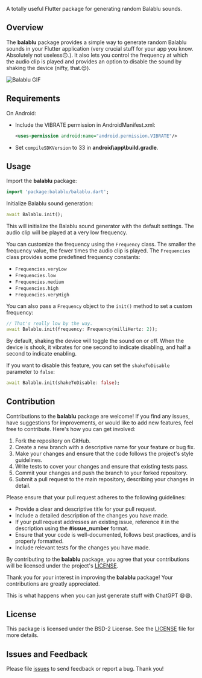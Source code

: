 <!--
This README describes the package. If you publish this package to pub.dev,
this README's contents appear on the landing page for your package.

For information about how to write a good package README, see the guide for
[writing package pages](https://dart.dev/guides/libraries/writing-package-pages).

For general information about developing packages, see the Dart guide for
[creating packages](https://dart.dev/guides/libraries/create-library-packages)
and the Flutter guide for
[developing packages and plugins](https://flutter.dev/developing-packages).
-->

A totally useful Flutter package for generating random Balablu sounds.

## Overview

The **balablu** package provides a simple way to generate random Balablu sounds in your Flutter application (very crucial stuff for your app you know. Absolutely not useless🙃.). It also lets you control the frequency at which the audio clip is played and provides an option to disable the sound by shaking the device (nifty, that.😌).

![Balablu GIF](https://media.giphy.com/media/v1.Y2lkPTc5MGI3NjExMDY0ZDZhNjU2ZGM1NzkwMDZkYWE0YWEzNDMwYjg2OGZiMGEwMjViNCZlcD12MV9pbnRlcm5hbF9naWZzX2dpZklkJmN0PWc/1KS8nCeEfuYst81uuH/giphy.gif)

## Requirements
On Android:
- Include the VIBRATE permission in AndroidManifest.xml:
    ```xml
    <uses-permission android:name="android.permission.VIBRATE"/>
    ```

- Set `compileSDKVersion` to 33 in **android\app\build.gradle**.


## Usage

Import the **balablu** package:

```dart
import 'package:balablu/balablu.dart';
```

Initialize Balablu sound generation:

```dart
await Balablu.init();
```

This will initialize the Balablu sound generator with the default settings. The audio clip will be played at a very low frequency.

You can customize the frequency using the `Frequency` class. The smaller the frequency value, the fewer times the audio clip is played. The `Frequencies` class provides some predefined frequency constants:

* `Frequencies.veryLow`
* `Frequencies.low`
* `Frequencies.medium`
* `Frequencies.high`
* `Frequencies.veryHigh`

You can also pass a `Frequency` object to the `init()` method to set a custom frequency:

```dart
// That's really low by the way.
await Balablu.init(frequency: Frequency(milliHertz: 2));
```

By default, shaking the device will toggle the sound on or off. When the device is shook, it vibrates for one second to indicate disabling, and half a second to indicate enabling. 

If you want to disable this feature, you can set the `shakeToDisable` parameter to `false`:

```dart
await Balablu.init(shakeToDisable: false);
```

## Contribution
Contributions to the **balablu** package are welcome! If you find any issues, have suggestions for improvements, or would like to add new features, feel free to contribute. Here's how you can get involved:

1. Fork the repository on GitHub.
2. Create a new branch with a descriptive name for your feature or bug fix.
3. Make your changes and ensure that the code follows the project's style guidelines.
4. Write tests to cover your changes and ensure that existing tests pass.
5. Commit your changes and push the branch to your forked repository.
6. Submit a pull request to the main repository, describing your changes in detail.

Please ensure that your pull request adheres to the following guidelines:

* Provide a clear and descriptive title for your pull request.
* Include a detailed description of the changes you have made.
* If your pull request addresses an existing issue, reference it in the description using the **#issue_number** format.
* Ensure that your code is well-documented, follows best practices, and is properly formatted.
* Include relevant tests for the changes you have made.

By contributing to the **balablu** package, you agree that your contributions will be licensed under the project's [LICENSE]([https://](https://github.com/SBilaal/balablu/blob/main/LICENSE)).

Thank you for your interest in improving the **balablu** package! Your contributions are greatly appreciated.

This is what happens when you can just generate stuff with ChatGPT 😄😄.


## License
This package is licensed under the BSD-2 License. See the [LICENSE](https://github.com/SBilaal/balablu/blob/main/LICENSE) file for more details.

## Issues and Feedback
Please file [issues](https://github.com/SBilaal/balablu/issues) to send feedback or report a bug. Thank you!
